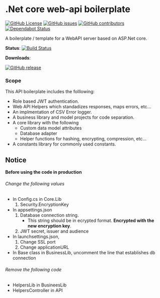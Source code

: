 # .Net core web-api boilerplate

[![GitHub License](https://img.shields.io/github/license/kolappannathan/dotnet-core-web-api-boilerplate.svg?style=flat-square)](#)
[![GitHub issues](https://img.shields.io/github/issues/kolappannathan/dotnet-core-web-api-boilerplate.svg?style=flat-square)](#)
[![GitHub contributors](https://img.shields.io/github/contributors/kolappannathan/dotnet-core-web-api-boilerplate.svg?color=orange&style=flat-square)](#)
[![Dependabot Status](https://api.dependabot.com/badges/status?host=github&repo=kolappannathan/dotnet-core-web-api-boilerplate)](https://dependabot.com)

A boilerplate / template for a WebAPI server based on ASP.Net core.

**Status**: [![Build Status](https://img.shields.io/azure-devops/build/kolappannathan/DotNetCore_Web_API_Boilerplate/4/master.svg?style=flat-square&label=build)](https://dev.azure.com/kolappannathan/DotNetCore_Web_API_Boilerplate/_build/latest?definitionId=4&branchName=master)

**Downloads**:

[![GitHub release](https://img.shields.io/github/release/kolappannathan/dotnet-core-web-api-boilerplate.svg?logo=github&style=flat-square)](https://github.com/kolappannathan/dotnet-core-web-api-boilerplate/releases)

### Scope

This API boilerplate includes the folllowing:

 - Role based JWT authentication.
 - Web API Helpers which standadizes responses, maps errors, etc...
 - An implmentation of CSV Error logger.
 - A business library and model projects for code separation.
 - A core library with the following
   - Custom data model attributes
   - Database adapter
   - Helper functions for hashing, encrypting, compression, etc...
 - A constants library for commonly used constants.

## Notice

**Before using the code in production**

###### Change the following values

 - In Config.cs in Core.Lib
    1. Security.EncryptionKey
 - In appsettings.json
    1. Database connection string.
       - This string should be in ecrypted format. **Encrypted with the new encryption key**.
    2. JWT secret, issuer and audience
 - In launchsettings.json,
    1. Change SSL port
    2. Change applicationURL
 - In Base class in BusinessLib, uncomment the line that establishes db connection

###### Remove the following code
 - HelpersLib in BusineesLib
 - HelpersController in API

